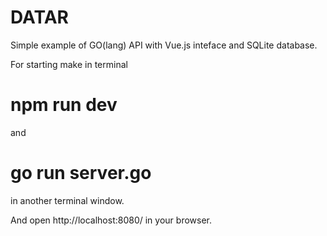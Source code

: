 # DATAR
Simple example of GO(lang) API with Vue.js inteface and SQLite database.

For starting make in terminal
# npm run dev
and
# go run server.go
in another terminal window.

And open http://localhost:8080/ in your browser.
